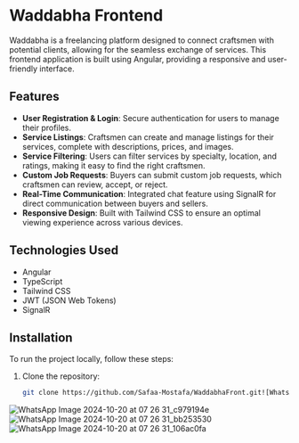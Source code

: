 # Waddabha Frontend

Waddabha is a freelancing platform designed to connect craftsmen with potential clients, allowing for the seamless exchange of services. This frontend application is built using Angular, providing a responsive and user-friendly interface.

## Features

- **User Registration & Login**: Secure authentication for users to manage their profiles.
- **Service Listings**: Craftsmen can create and manage listings for their services, complete with descriptions, prices, and images.
- **Service Filtering**: Users can filter services by specialty, location, and ratings, making it easy to find the right craftsmen.
- **Custom Job Requests**: Buyers can submit custom job requests, which craftsmen can review, accept, or reject.
- **Real-Time Communication**: Integrated chat feature using SignalR for direct communication between buyers and sellers.
- **Responsive Design**: Built with Tailwind CSS to ensure an optimal viewing experience across various devices.

## Technologies Used

- Angular
- TypeScript
- Tailwind CSS
- JWT (JSON Web Tokens)
- SignalR

## Installation

To run the project locally, follow these steps:

1. Clone the repository:
   ```bash
   git clone https://github.com/Safaa-Mostafa/WaddabhaFront.git![WhatsApp Image 2024-10-20 at 07 26 31_df6d82b6](https://github.com/user-attachments/assets/6ca4e248-b5c7-4ff7-9542-b6c30f475530)
![WhatsApp Image 2024-10-20 at 07 26 31_c979194e](https://github.com/user-attachments/assets/73c7b94d-751d-4327-ab34-8f1215abda66)
![WhatsApp Image 2024-10-20 at 07 26 31_bb253530](https://github.com/user-attachments/assets/47017a35-9f05-417c-bd3b-02239dbd08cb)
![WhatsApp Image 2024-10-20 at 07 26 31_106ac0fa](https://github.com/user-attachments/assets/0ba8cd73-b71d-4c60-8191-5364ec00cf4a)

